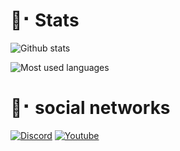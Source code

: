 # 📜⠂Stats

![Github stats](https://github-readme-stats.vercel.app/api?username=Brownish-fox&theme=radical&locale=pt-br&include_all_commits=True&bg_color=75,43119e,9843cc)

![Most used languages](https://github-readme-stats.vercel.app/api/top-langs/?username=Brownish-fox&theme=radical&locale=pt-br&bg_color=75,43119e,9843cc)

# 💬⠂social networks

[![Discord](https://img.shields.io/badge/Discord-7289DA?style=for-the-badge&logo=discord&logoColor=white)](https://discord.gg/u7EYJyjjD9)
[![Youtube](https://img.shields.io/badge/YouTube-FF0000?style=for-the-badge&logo=youtube&logoColor=white)](https://www.youtube.com/channel/UCHk53vd4Z8AhBIuptfI8Sjw)
